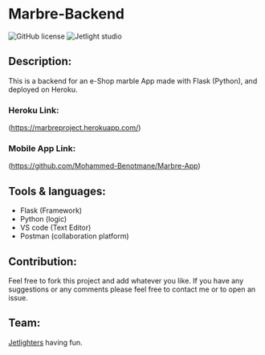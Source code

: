 # Marbre-Backend

![GitHub license](https://img.shields.io/github/license/Mohammed-Benotmane/Tower-Defense-Game.svg)
![Jetlight studio](https://img.shields.io/badge/Made%20by-Jetlight%20studio-blue.svg?color=082544)

## Description:

This is a backend for an e-Shop marble App made with Flask (Python), and deployed on Heroku.

### Heroku Link:
(https://marbreproject.herokuapp.com/)

### Mobile App Link:
(https://github.com/Mohammed-Benotmane/Marbre-App)

## Tools & languages:
* Flask (Framework)
* Python (logic)
* VS code (Text Editor)
* Postman (collaboration platform)

## Contribution:
Feel free to fork this project and add whatever you like. If you have any suggestions or any comments please feel free to contact me or to open an issue.

## Team:
[Jetlighters](https://github.com/JetLightStudio) having fun.


